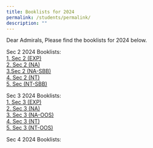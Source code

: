 ```yaml
---
title: Booklists for 2024
permalink: /students/permalink/
description: ""
---
```

Dear Admirals,
Please find the booklists for 2024 below.

Sec 2 2024 Booklists:
<br>
[1. Sec 2 (EXP)](/files/2023/amss_2024_sec%202%20(exp)_blue.pdf)
<br>
[2. Sec 2 (NA)](/files/2023/amss_2024_sec%202%20(na)_green.pdf)
<br>
[3.Sec 2 (NA-SBB)](/files/2023/amss_2024_sec%202%20(na-sbb)_white.pdf)
<br>
[4. Sec 2 (NT)](/files/2023/amss_2024_sec%202%20(nt)_pink.pdf)
<br>
[5. Sec (NT-SBB)](/files/2023/amss_2024_sec%202%20(nt-sbb)_white.pdf)

Sec 3 2024 Booklists:
<br>
[1. Sec 3 (EXP)](/files/2023/amss_2024_sec%203%20(exp)_blue.pdf)
<br>
[2. Sec 3 (NA)](/files/2023/amss_2024_sec%203%20(na)_green.pdf)
<br>
[3. Sec 3 (NA-OOS)](/files/2023/amss_2024_sec%203%20(na-oos)_white.pdf)
<br>
[4. Sec 3 (NT)](/files/2023/amss_2024_sec%203%20(nt)_pink.pdf)
<br>
[5. Sec 3 (NT-OOS)](/files/2023/amss_2024_sec%203%20(nt-oos)_white.pdf)

Sec 4 2024 Booklists:
